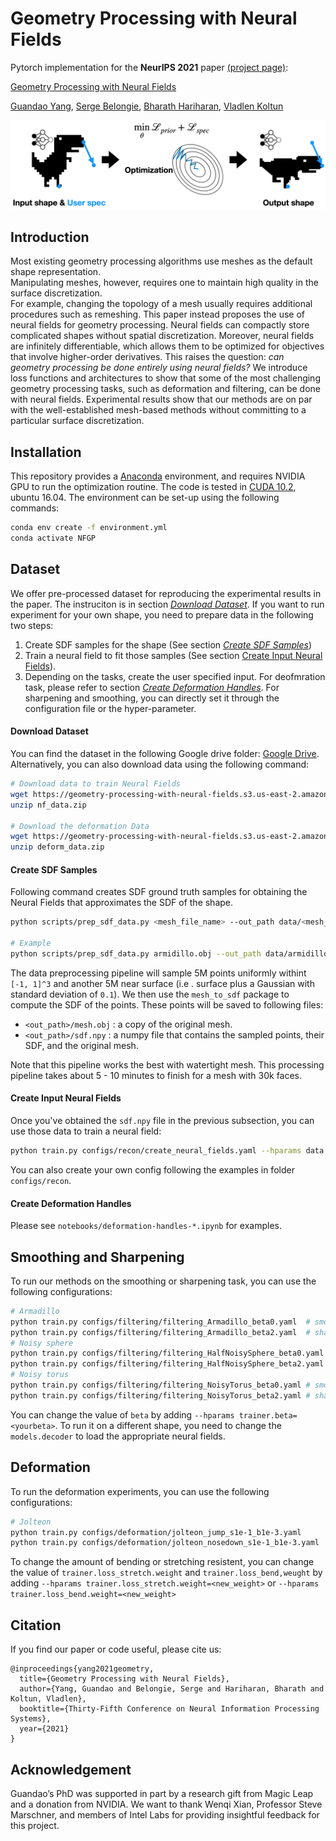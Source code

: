 # Geometry Processing with Neural Fields

Pytorch implementation for the **NeurIPS 2021** paper [(project page)](https://www.guandaoyang.com/NFGP):

[Geometry Processing with Neural Fields](https://openreview.net/pdf?id=JG-SlCAx5_K)

[Guandao Yang](https://www.guandaoyang.com/), 
[Serge Belongie](https://blogs.cornell.edu/techfaculty/serge-belongie/),
[Bharath Hariharan](http://home.bharathh.info/),
[Vladlen Koltun](http://vladlen.info/)

![Teaser](docs/assets/teaser.png)



## Introduction

Most existing geometry processing algorithms use meshes as the default shape representation.  
Manipulating meshes, however, requires one to maintain high quality in the surface discretization.  
For example, changing the topology of a mesh usually requires additional procedures such as remeshing. 
This paper instead proposes the use of neural fields for geometry processing. 
Neural fields can compactly store complicated shapes without spatial discretization. 
Moreover, neural fields are infinitely differentiable, which allows them to be optimized for objectives that involve higher-order derivatives. 
This raises the question: _can geometry processing be done entirely using neural fields?_ 
We introduce loss functions and architectures to show that some of the most challenging geometry processing tasks, such as deformation and filtering, can be done with neural fields. 
Experimental results show that our methods are on par with the well-established mesh-based methods without committing to a particular surface discretization.

## Installation 

This repository provides a [Anaconda](https://www.anaconda.com/) environment, and requires NVIDIA GPU to run the
 optimization routine. 
The code is tested in [CUDA 10.2](), ubuntu 16.04.
The environment can be set-up using the following commands:
```bash
conda env create -f environment.yml
conda activate NFGP
```

## Dataset

We offer pre-processed dataset for reproducing the experimental results in the paper. 
The instruciton is in section [_Download Dataset_](#download-dataset). 
If you want to run experiment for your own shape, you need to prepare data in the following two steps:
1. Create SDF samples for the shape (See section [_Create SDF Samples_](#create-sdf-samples))
2. Train a neural field to fit those samples (See section [Create Input Neural Fields](#create-input-neural-fields)).
3. Depending on the tasks, create the user specified input. For deofmration task, please refer to section [_Create
 Deformation Handles_](#create-deformation-handles). For sharpening and smoothing, you can directly set it through
  the configuration file or the hyper-parameter.

#### Download Dataset

You can find the dataset in the following Google drive folder: [Google Drive](https://drive.google.com/drive/folders/1Hbl566qaJrbfDokPo5kgCv0djOutJB0R?usp=sharing). 
Alternatively, you can also download data using the following command:
```bash
# Download data to train Neural Fields
wget https://geometry-processing-with-neural-fields.s3.us-east-2.amazonaws.com/nf_data.zip
unzip nf_data.zip

# Download the deformation Data
wget https://geometry-processing-with-neural-fields.s3.us-east-2.amazonaws.com/deform_data.zipA
unzip deform_data.zip
```

#### Create SDF Samples 

Following command creates SDF ground truth samples for obtaining the Neural Fields that approximates the SDF of the
 shape.
```bash
python scripts/prep_sdf_data.py <mesh_file_name> --out_path data/<mesh_file_name>

# Example
python scripts/prep_sdf_data.py armidillo.obj --out_path data/armidillo
```

The data preprocessing pipeline will sample 5M points uniformly withint `[-1, 1]^3` and another 5M near surface (i.e
. surface plus a Gaussian with standard deviation of `0.1`).
We then use the `mesh_to_sdf` package to compute the SDF of the points.
These points will be saved to following files:
- `<out_path>/mesh.obj` : a copy of the original mesh.
- `<out_path>/sdf.npy` : a numpy file that contains the sampled points, their SDF, and the original mesh.

Note that this pipeline works the best with watertight mesh.
This processing pipeline takes about 5 - 10 minutes to finish for a mesh with 30k faces.

#### Create Input Neural Fields 

Once you've obtained the `sdf.npy` file in the previous subsection,
you can use those data to train a neural field:
```bash
python train.py configs/recon/create_neural_fields.yaml --hparams data.path=<your_sdf.npy>
```
You can also create your own config following the examples in folder `configs/recon`.


#### Create Deformation Handles 

Please see `notebooks/deformation-handles-*.ipynb` for examples.


## Smoothing and Sharpening 

To run our methods on the smoothing or sharpening task, you can use the following configurations:
```bash
# Armadillo
python train.py configs/filtering/filtering_Armadillo_beta0.yaml  # smoothing
python train.py configs/filtering/filtering_Armadillo_beta2.yaml  # sharpening
# Noisy sphere
python train.py configs/filtering/filtering_HalfNoisySphere_beta0.yaml # smoothing
python train.py configs/filtering/filtering_HalfNoisySphere_beta2.yaml # sharpening
# Noisy torus
python train.py configs/filtering/filtering_NoisyTorus_beta0.yaml # smoothing
python train.py configs/filtering/filtering_NoisyTorus_beta2.yaml # sharpening
```

You can change the value of `beta` by adding `--hparams trainer.beta=<yourbeta>`.
To run it on a different shape, you need to change the `models.decoder` to load the appropriate neural fields.

## Deformation

To run the deformation experiments, you can use the following configurations:
```bash
# Jolteon
python train.py configs/deformation/jolteon_jump_s1e-1_b1e-3.yaml
python train.py configs/deformation/jolteon_nosedown_s1e-1_b1e-3.yaml
```

To change the amount of bending or stretching resistent, 
you can change the value of `trainer.loss_stretch.weight` and `trainer.loss_bend,weught` by
adding `--hparams trainer.loss_stretch.weight=<new_weight>` or `--hparams trainer.loss_bend.weight=<new_weight>`

## Citation 

If you find our paper or code useful, please cite us:
```
@inproceedings{yang2021geometry,
  title={Geometry Processing with Neural Fields},
  author={Yang, Guandao and Belongie, Serge and Hariharan, Bharath and Koltun, Vladlen},
  booktitle={Thirty-Fifth Conference on Neural Information Processing Systems},
  year={2021}
}
```

## Acknowledgement
Guandao’s PhD was supported in part by a research gift from Magic Leap and
a donation from NVIDIA. We want to thank Wenqi Xian, Professor Steve Marschner, and members
of Intel Labs for providing insightful feedback for this project.